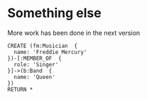 # Something else

More work has been done in the next version

```id=V1.3__something_different
CREATE (fm:Musician  {
  name: 'Freddie Mercury'
})-[:MEMBER_OF  {
  role: 'Singer'
}]->(b:Band  {
  name: 'Queen'
})
RETURN *
```
